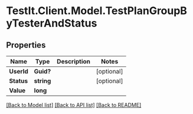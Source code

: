 # TestIt.Client.Model.TestPlanGroupByTesterAndStatus

## Properties

Name | Type | Description | Notes
------------ | ------------- | ------------- | -------------
**UserId** | **Guid?** |  | [optional] 
**Status** | **string** |  | [optional] 
**Value** | **long** |  | 

[[Back to Model list]](../README.md#documentation-for-models) [[Back to API list]](../README.md#documentation-for-api-endpoints) [[Back to README]](../README.md)

